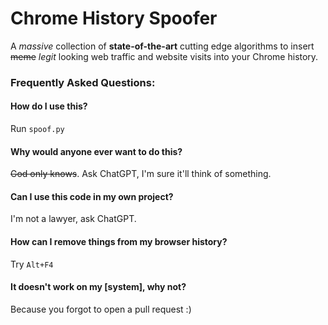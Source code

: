 # Chrome History Spoofer
A *massive* collection of **state-of-the-art** cutting edge algorithms to insert ~~meme~~ *legit* looking web traffic and website visits into your Chrome history.
### Frequently Asked Questions:
#### How do I use this?
Run `spoof.py` 
#### Why would anyone ever want to do this?
~~God only knows~~. Ask ChatGPT, I'm sure it'll think of something.
#### Can I use this code in my own project?
I'm not a lawyer, ask ChatGPT.
#### How can I remove things from my browser history?
Try `Alt+F4`
#### It doesn't work on my [system], why not?
Because you forgot to open a pull request :)